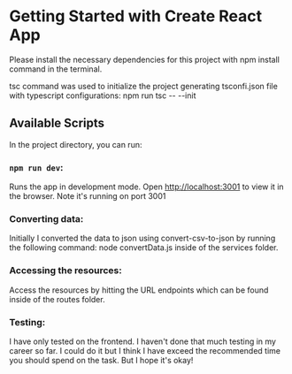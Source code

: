# Getting Started with Create React App

Please install the necessary dependencies for this project with npm install command in the terminal.

tsc command was used to initialize the project generating tsconfi.json file with typescript configurations:
npm run tsc -- --init

## Available Scripts

In the project directory, you can run:

### `npm run dev`:

Runs the app in development mode.
Open [http://localhost:3001](http://localhost:3001) to view it in the browser.
Note it's running on port 3001

### Converting data:

Initially I converted the data to json using convert-csv-to-json by running the following command:
node convertData.js inside of the services folder.

### Accessing the resources:

Access the resources by hitting the URL endpoints which can be found inside of the routes folder.

### Testing:

I have only tested on the frontend. I haven't done that much testing in my career so far. I could do it but I think I have exceed the recommended time you should spend on the task. But I hope it's okay!
